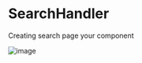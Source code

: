 # SearchHandler
Creating search page your component

![image](https://github.com/opensource-socialnetwork/SearchHandler/assets/805066/7913298a-7514-4633-adc6-7ebbb3b6cc0b)
